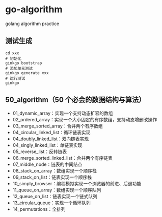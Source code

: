 # go-algorithm

golang algorithm practice

## 测试生成

```
cd xxx
# 初始化
ginkgo bootstrap
# 添加单元测试
ginkgo generate xxx
# 运行测试
ginkgo
```

## 50_algorithm（50 个必会的数据结构与算法）

- 01_dynamic_array：实现一个支持动态扩容的数组
- 02_ordered_array：实现一个大小固定的有序数组，支持动态增删改操作
- 03_merge_sorted_array：合并两个有序数组
- 04_circular_linked_list：循环链表实现
- 04_doubly_linked_list：双向链表实现
- 04_singly_linked_list：单链表实现
- 05_reverse_list：反转链表
- 06_merge_sorted_linked_list：合并两个有序链表
- 07_middle_node：链表的中间结点
- 08_stack_on_array：数组实现一个顺序栈
- 09_stack_on_list：链表实现一个顺序栈
- 10_simply_browser：编程模拟实现一个浏览器的前进、后退功能
- 11_queue_on_array：数组实现一个顺序队列
- 12_queue_on_list：链表实现一个链式队列
- 13_circular_queue：实现一个循环队列
- 14_permutations：全排列


